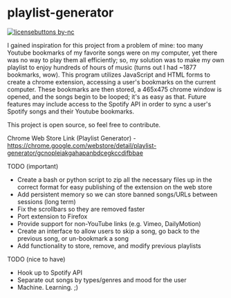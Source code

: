 # playlist-generator
[![licensebuttons by-nc](https://licensebuttons.net/l/by-nc/3.0/88x31.png)](https://creativecommons.org/licenses/by-nc/4.0)

I gained inspiration for this project from a problem of mine: too many Youtube bookmarks of my favorite songs were on my computer, yet there was no way to play them all efficiently; so, my solution was to make my own playlist to enjoy hundreds of hours of music (turns out I had ~1877 bookmarks, wow). This program utilizes JavaScript and HTML forms to create a chrome extension, accessing a user's bookmarks on the current computer. These bookmarks are then stored, a 465x475 chrome window is opened, and the songs begin to be looped; it's as easy as that. Future features may include access to the Spotify API in order to sync a user's Spotify songs and their Youtube bookmarks.

This project is open source, so feel free to contribute.

Chrome Web Store Link (Playlist Generator) - https://chrome.google.com/webstore/detail/playlist-generator/gcnopleiakgahapanbdcegkccdifbbae

TODO (important)
* Create a bash or python script to zip all the necessary files up in the correct format for easy publishing of the extension on the web store
* Add persistent memory so we can store banned songs/URLs between sessions (long term)
* Fix the scrollbars so they are removed faster
* Port extension to Firefox
* Provide support for non-YouTube links (e.g. Vimeo, DailyMotion)
* Create an interface to allow users to skip a song, go back to the previous song, or un-bookmark a song
* Add functionality to store, remove, and modify previous playlists

TODO (nice to have)
* Hook up to Spotify API
* Separate out songs by types/genres and mood for the user
* Machine. Learning. ;)
